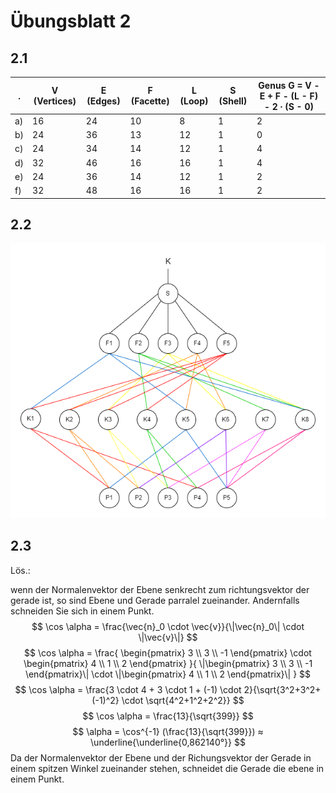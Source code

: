 # Übungsblatt 2

## 2.1

| .  | V (Vertices) | E (Edges) | F (Facette) | L (Loop) | S (Shell) | Genus G = V - E + F - (L - F) - 2 ∙ (S - 0) |
|----|--------------|-----------|-------------|----------|-----------|---------------------------------------------|
| a) | 16           | 24        | 10          | 8        | 1         | 2                                           |
| b) | 24           | 36        | 13          | 12       | 1         | 0                                           |
| c) | 24           | 34        | 14          | 12       | 1         | 4                                           |
| d) | 32           | 46        | 16          | 16       | 1         | 4                                           |
| e) | 24           | 36        | 14          | 12       | 1         | 2                                           |
| f) | 32           | 48        | 16          | 16       | 1         | 2                                           |

## 2.2

![lösung zu 2.2](./files/Übung2.2.drawio.png)

## 2.3

Lös.:

wenn der Normalenvektor der Ebene senkrecht zum richtungsvektor der gerade ist, so sind Ebene und Gerade parralel zueinander. Andernfalls schneiden Sie sich in einem Punkt.
$$
\cos \alpha = \frac{\vec{n}_0 \cdot \vec{v}}{\|\vec{n}_0\| \cdot \|\vec{v}\|}
$$
$$
\cos \alpha = \frac{
    \begin{pmatrix} 3 \\ 3 \\ -1 \end{pmatrix}
    \cdot
    \begin{pmatrix} 4 \\ 1 \\ 2 \end{pmatrix}
    }{
    \|\begin{pmatrix} 3 \\ 3 \\ -1 \end{pmatrix}\|
    \cdot
    \|\begin{pmatrix} 4 \\ 1 \\ 2 \end{pmatrix}\|
    }
$$
$$
\cos \alpha = \frac{3 \cdot 4 + 3 \cdot 1 + (-1) \cdot 2}{\sqrt{3^2+3^2+(-1)^2} \cdot \sqrt{4^2+1^2+2^2}}
$$
$$
\cos \alpha = \frac{13}{\sqrt{399}}
$$
$$
\alpha = \cos^{-1} (\frac{13}{\sqrt{399}}) ≈ \underline{\underline{0,862140°}}
$$
Da der Normalenvektor der Ebene und der Richungsvektor der Gerade in einem spitzen Winkel zueinander stehen, schneidet die Gerade die ebene in einem Punkt.
